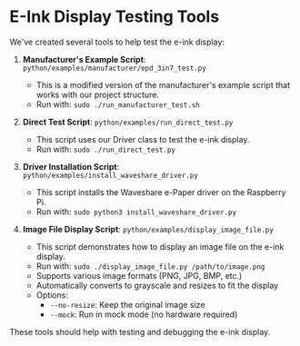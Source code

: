 # E-Ink Display Testing Tools

We've created several tools to help test the e-ink display:

1. **Manufacturer's Example Script**: `python/examples/manufacturer/epd_3in7_test.py`
   - This is a modified version of the manufacturer's example script that works with our project structure.
   - Run with: `sudo ./run_manufacturer_test.sh`

2. **Direct Test Script**: `python/examples/run_direct_test.py`
   - This script uses our Driver class to test the e-ink display.
   - Run with: `sudo ./run_direct_test.py`

3. **Driver Installation Script**: `python/examples/install_waveshare_driver.py`
   - This script installs the Waveshare e-Paper driver on the Raspberry Pi.
   - Run with: `sudo python3 install_waveshare_driver.py`

4. **Image File Display Script**: `python/examples/display_image_file.py`
   - This script demonstrates how to display an image file on the e-ink display.
   - Run with: `sudo ./display_image_file.py /path/to/image.png`
   - Supports various image formats (PNG, JPG, BMP, etc.)
   - Automatically converts to grayscale and resizes to fit the display
   - Options:
     - `--no-resize`: Keep the original image size
     - `--mock`: Run in mock mode (no hardware required)

These tools should help with testing and debugging the e-ink display.
